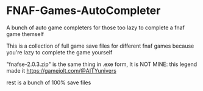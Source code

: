 # FNAF-Games-AutoCompleter
A bunch of auto game completers for those too lazy to complete a fnaf game themself

This is a collection of full game save files for different fnaf games because you're lazy to complete the game yourself

"fnafse-2.0.3.zip" is the same thing in .exe form, It is NOT MINE: this legend made it https://gamejolt.com/@AITYunivers

rest is a bunch of 100% save files

